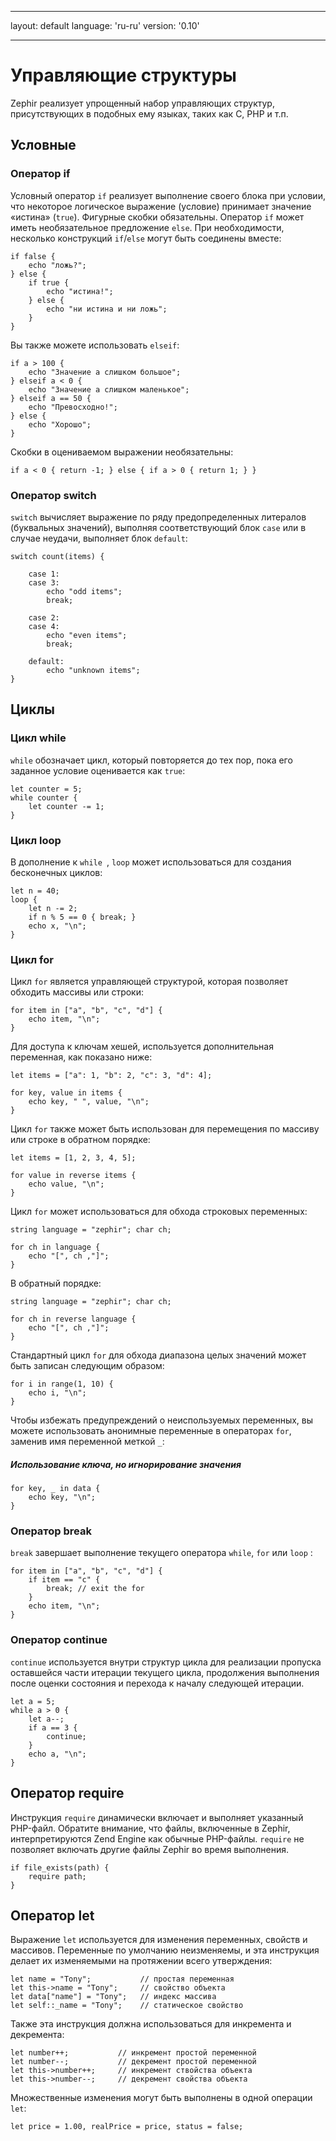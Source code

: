* * *

layout: default language: 'ru-ru' version: '0.10'

* * *

# Управляющие структуры

Zephir реализует упрощенный набор управляющих структур, присутствующих в подобных ему языках, таких как C, PHP и т.п.

<a name='conditionals'></a>

## Условные

<a name='conditionals-if'></a>

### Оператор if

Условный оператор `if` реализует выполнение своего блока при условии, что некоторое логическое выражение (условие) принимает значение «истина» (`true`). Фигурные скобки обязательны. Оператор `if` может иметь необязательное предложение `else`. При необходимости, несколько конструкций `if`/`else` могут быть соединены вместе:

```zephir
if false {
    echo "ложь?";
} else {
    if true {
        echo "истина!";
    } else {
        echo "ни истина и ни ложь";
    }
}
```

Вы также можете использовать `elseif`:

```zephir
if a > 100 {
    echo "Значение a слишком большое";
} elseif a < 0 {
    echo "Значение a слишком маленькое";
} elseif a == 50 {
    echo "Превосходно!";
} else {
    echo "Хорошо";
}
```

Скобки в оцениваемом выражении необязательны:

```zephir
if a < 0 { return -1; } else { if a > 0 { return 1; } }
```

<a name='conditionals-switch'></a>

### Оператор switch

`switch` вычисляет выражение по ряду предопределенных литералов (буквальных значений), выполняя соответствующий блок `case` или в случае неудачи, выполняет блок `default`:

```zephir
switch count(items) {

    case 1:
    case 3:
        echo "odd items";
        break;

    case 2:
    case 4:
        echo "even items";
        break;

    default:
        echo "unknown items";
}
```

<a name='loops'></a>

## Циклы

<a name='loops-while'></a>

### Цикл while

`while` обозначает цикл, который повторяется до тех пор, пока его заданное условие оценивается как `true`:

```zephir
let counter = 5;
while counter {
    let counter -= 1;
}
```

<a name='loops-loop'></a>

### Цикл loop

В дополнение к `while `, `loop` может использоваться для создания бесконечных циклов:

```zephir
let n = 40;
loop {
    let n -= 2;
    if n % 5 == 0 { break; }
    echo x, "\n";
}
```

<a name='loops-for'></a>

### Цикл for

Цикл `for` является управляющей структурой, которая позволяет обходить массивы или строки:

```zephir
for item in ["a", "b", "c", "d"] {
    echo item, "\n";
}
```

Для доступа к ключам хешей, используется дополнительная переменная, как показано ниже:

```zephir
let items = ["a": 1, "b": 2, "c": 3, "d": 4];

for key, value in items {
    echo key, " ", value, "\n";
}
```

Цикл `for` также может быть использован для перемещения по массиву или строке в обратном порядке:

```zephir
let items = [1, 2, 3, 4, 5];

for value in reverse items {
    echo value, "\n";
}
```

Цикл `for` может использоваться для обхода строковых переменных:

```zephir
string language = "zephir"; char ch;

for ch in language {
    echo "[", ch ,"]";
}
```

В обратный порядке:

```zephir
string language = "zephir"; char ch;

for ch in reverse language {
    echo "[", ch ,"]";
}
```

Стандартный цикл `for` для обхода диапазона целых значений может быть записан следующим образом:

```zephir
for i in range(1, 10) {
    echo i, "\n";
}
```

Чтобы избежать предупреждений о неиспользуемых переменных, вы можете использовать анонимные переменные в операторах `for`, заменив имя переменной меткой `_`:

##### Использование ключа, но игнорирование значения

```zephir
for key, _ in data {
    echo key, "\n";
}
```

<a name='loops-break'></a>

### Оператор break

`break` завершает выполнение текущего оператора `while`, `for` или `loop` :

```zephir
for item in ["a", "b", "c", "d"] {
    if item == "c" {
        break; // exit the for
    }
    echo item, "\n";
}
```

<a name='loops-continue'></a>

### Оператор continue

`continue` используется внутри структур цикла для реализации пропуска оставшейся части итерации текущего цикла, продолжения выполнения после оценки состояния и перехода к началу следующей итерации.

```zephir
let a = 5;
while a > 0 {
    let a--;
    if a == 3 {
        continue;
    }
    echo a, "\n";
}
```

<a name='require'></a>

## Оператор require

Инструкция `require` динамически включает и выполняет указанный PHP-файл. Обратите внимание, что файлы, включенные в Zephir, интерпретируются Zend Engine как обычные PHP-файлы. `require` не позволяет включать другие файлы Zephir во время выполнения.

```zephir
if file_exists(path) {
    require path;
}
```

<a name='let'></a>

## Оператор let

Выражение `let` используется для изменения переменных, свойств и массивов. Переменные по умолчанию неизменяемы, и эта инструкция делает их изменяемыми на протяжении всего утверждения:

```zephir
let name = "Tony";           // простая переменная
let this->name = "Tony";     // свойство объекта
let data["name"] = "Tony";   // индекс массива
let self::_name = "Tony";    // статическое свойство
```

Также эта инструкция должна использоваться для инкремента и декремента:

```zephir
let number++;           // инкремент простой переменной
let number--;           // декремент простой переменной
let this->number++;     // инкремент ствойства объекта
let this->number--;     // декремент свойства объекта
```

Множественные изменения могут быть выполнены в одной операции `let`:

```zephir
let price = 1.00, realPrice = price, status = false;
```